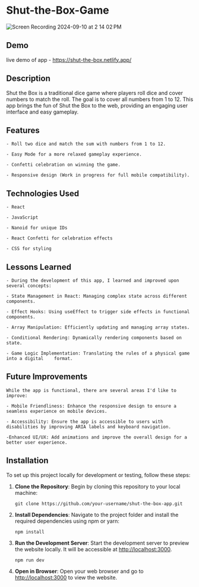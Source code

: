 # Shut-the-Box-Game
![Screen Recording 2024-09-10 at 2 14 02 PM](https://github.com/user-attachments/assets/2fb87d7f-4e76-49ee-b925-67e5b085c9df)


## Demo
live demo of app - https://shut-the-box.netlify.app/

## Description

Shut the Box is a traditional dice game where players roll dice and cover numbers to match the roll. The goal is to cover all numbers from 1 to 12. This app brings the fun of Shut the Box to the web, providing an engaging user interface and easy gameplay.

## Features
    - Roll two dice and match the sum with numbers from 1 to 12.

    - Easy Mode for a more relaxed gameplay experience.

    - Confetti celebration on winning the game.

    - Responsive design (Work in progress for full mobile compatibility).
    
## Technologies Used
    - React

    - JavaScript

    - Nanoid for unique IDs

    - React Confetti for celebration effects
    
    - CSS for styling

## Lessons Learned
    - During the development of this app, I learned and improved upon several concepts:

    - State Management in React: Managing complex state across different components.

    - Effect Hooks: Using useEffect to trigger side effects in functional components.

    - Array Manipulation: Efficiently updating and managing array states.

    - Conditional Rendering: Dynamically rendering components based on state.

    - Game Logic Implementation: Translating the rules of a physical game into a digital    format.


## Future Improvements
    While the app is functional, there are several areas I'd like to improve:

    - Mobile Friendliness: Enhance the responsive design to ensure a seamless experience on mobile devices.

    - Accessibility: Ensure the app is accessible to users with disabilities by improving ARIA labels and keyboard navigation.

    -Enhanced UI/UX: Add animations and improve the overall design for a better user experience.


## Installation

To set up this project locally for development or testing, follow these steps:

1. **Clone the Repository**: Begin by cloning this repository to your local machine:

   ```
   git clone https://github.com/your-username/shut-the-box-app.git
   
   ```

2. **Install Dependencies**: Navigate to the project folder and install the required dependencies using npm or yarn:

   ```
   npm install

   ```

3. **Run the Development Server**: Start the development server to preview the website locally. It will be accessible at [http://localhost:3000](http://localhost:3000).

   ```
   npm run dev
   
   ```

4. **Open in Browser**: Open your web browser and go to [http://localhost:3000](http://localhost:3000) to view the website.
